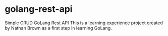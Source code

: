 # golang-rest-api
Simple CRUD GoLang Rest API
This is a learning experience project created by Nathan Brown as a first step in learning GoLang.
